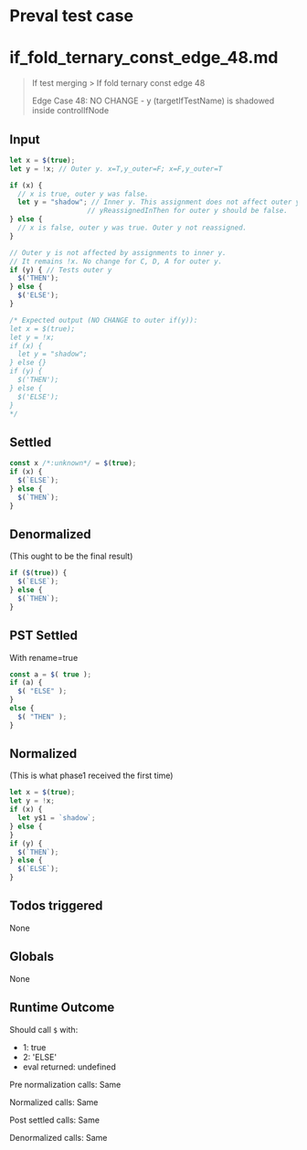 # Preval test case

# if_fold_ternary_const_edge_48.md

> If test merging > If fold ternary const edge 48
>
> Edge Case 48: NO CHANGE - y (targetIfTestName) is shadowed inside controlIfNode

## Input

`````js filename=intro
let x = $(true);
let y = !x; // Outer y. x=T,y_outer=F; x=F,y_outer=T

if (x) {
  // x is true, outer y was false.
  let y = "shadow"; // Inner y. This assignment does not affect outer y.
                   // yReassignedInThen for outer y should be false.
} else {
  // x is false, outer y was true. Outer y not reassigned.
}

// Outer y is not affected by assignments to inner y.
// It remains !x. No change for C, D, A for outer y.
if (y) { // Tests outer y
  $('THEN');
} else {
  $('ELSE');
}

/* Expected output (NO CHANGE to outer if(y)):
let x = $(true);
let y = !x;
if (x) {
  let y = "shadow";
} else {}
if (y) {
  $('THEN');
} else {
  $('ELSE');
}
*/
`````


## Settled


`````js filename=intro
const x /*:unknown*/ = $(true);
if (x) {
  $(`ELSE`);
} else {
  $(`THEN`);
}
`````


## Denormalized
(This ought to be the final result)

`````js filename=intro
if ($(true)) {
  $(`ELSE`);
} else {
  $(`THEN`);
}
`````


## PST Settled
With rename=true

`````js filename=intro
const a = $( true );
if (a) {
  $( "ELSE" );
}
else {
  $( "THEN" );
}
`````


## Normalized
(This is what phase1 received the first time)

`````js filename=intro
let x = $(true);
let y = !x;
if (x) {
  let y$1 = `shadow`;
} else {
}
if (y) {
  $(`THEN`);
} else {
  $(`ELSE`);
}
`````


## Todos triggered


None


## Globals


None


## Runtime Outcome


Should call `$` with:
 - 1: true
 - 2: 'ELSE'
 - eval returned: undefined

Pre normalization calls: Same

Normalized calls: Same

Post settled calls: Same

Denormalized calls: Same
